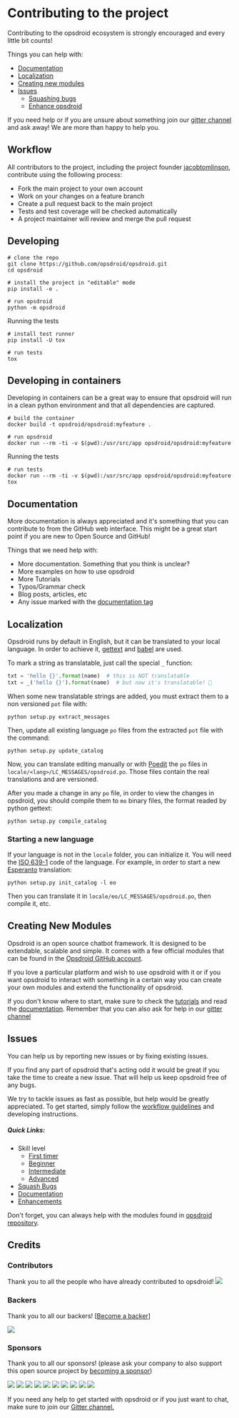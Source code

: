 # Contributing to the project

Contributing to the opsdroid ecosystem is strongly encouraged and every little bit counts!

Things you can help with:
 - [Documentation](#documentation)
 - [Localization](#localization)
 - [Creating new modules](#new-modules)
 - [Issues](#issues)
     - [Squashing bugs](#quick-links)
     - [Enhance opsdroid](#quick-links)
 
If you need help or if you are unsure about something join our [gitter channel](https://gitter.im/opsdroid/)  and ask away! We are more than happy to help you.


## Workflow

All contributors to the project, including the project founder [jacobtomlinson](https://github.com/jacobtomlinson), contribute using the following process:

 * Fork the main project to your own account
 * Work on your changes on a feature branch
 * Create a pull request back to the main project
 * Tests and test coverage will be checked automatically
 * A project maintainer will review and merge the pull request

## Developing

```shell
# clone the repo
git clone https://github.com/opsdroid/opsdroid.git
cd opsdroid

# install the project in "editable" mode
pip install -e .

# run opsdroid
python -m opsdroid
```

Running the tests

```shell
# install test runner
pip install -U tox

# run tests
tox
```


## Developing in containers

Developing in containers can be a great way to ensure that opsdroid will run in a clean python environment and that all dependencies are captured.

```shell
# build the container
docker build -t opsdroid/opsdroid:myfeature .

# run opsdroid
docker run --rm -ti -v $(pwd):/usr/src/app opsdroid/opsdroid:myfeature
```

Running the tests

```shell
# run tests
docker run --rm -ti -v $(pwd):/usr/src/app opsdroid/opsdroid:myfeature tox
```

## Documentation
More documentation is always appreciated and it's something that you can contribute to from the GitHub web interface.  This might be a great start point if you are new to Open Source and GitHub!

Things that we need help with:
 
 - More documentation. Something that you think is unclear?
 - More examples on how to use opsdroid
 - More Tutorials
 - Typos/Grammar check
 - Blog posts, articles, etc
 - Any issue marked with the [documentation tag](https://github.com/opsdroid/opsdroid/issues?q=is:issue+is:open+label:documentation)

## Localization
Opsdroid runs by default in English, but it can be translated to your local language. In order to achieve it, [gettext](https://docs.python.org/3/library/gettext.html) and [babel](http://babel.pocoo.org/en/latest/index.html) are used.

To mark a string as translatable, just call the special `_` function:
```python
txt = 'hello {}'.format(name)  # this is NOT translatable
txt = _('hello {}').format(name)  # but now it's translatable! 🎉
```

When some new translatable strings are added, you must extract them to a non versioned `pot` file with:
```shell
python setup.py extract_messages
```

Then, update all existing language `po` files from the extracted `pot` file with the command:
```shell
python setup.py update_catalog
```

Now, you can translate editing manually or with [Poedit](https://poedit.net/) the `po` files in `locale/<lang>/LC_MESSAGES/opsdroid.po`. Those files contain the real translations and are versioned.

After you made a change in any `po` file, in order to view the changes in opsdroid, you should compile them to `mo` binary files, the format readed by python gettext:
```shell
python setup.py compile_catalog
```

### Starting a new language
If your language is not in the `locale` folder, you can initialize it. You will need the [ISO 639-1](https://en.wikipedia.org/wiki/List_of_ISO_639-1_codes) code of the language. For example, in order to start a new [Esperanto](https://en.wikipedia.org/wiki/Esperanto) translation:
```shell
python setup.py init_catalog -l eo
```
Then you can translate it in `locale/eo/LC_MESSAGES/opsdroid.po`, then compile it, etc.

## Creating New Modules
Opsdroid is an open source chatbot framework. It is designed to be extendable, scalable and simple. It comes with a few official modules that can be found in the [Opsdroid  GitHub account](https://github.com/opsdroid).
 
 If you love a particular platform and wish to use opsdroid with it or if you want opsdroid to interact with something in a certain way you can create your own modules and extend the functionality of opsdroid.
 
 If you don't know where to start, make sure to check the [tutorials](tutorials) and read the [documentation](http://opsdroid.readthedocs.io/en/latest/?badge=latest).  Remember that you can also ask for help in our [gitter channel](https://gitter.im/opsdroid/)


## Issues
You can help us by reporting new issues or by fixing existing issues. 

If you find any part of opsdroid that's acting odd it would be great if you take the time to create a new issue. That will help us keep opsdroid free of any bugs.

We try to tackle issues as fast as possible, but help would be greatly appreciated. To get started, simply follow the [workflow guidelines](#workflow) and developing instructions.

##### Quick Links:
 - Skill level
    - [First timer](https://github.com/opsdroid/opsdroid/issues?q=is:issue+is:open+label:%22good+first+issue%22)
    - [Beginner](https://github.com/opsdroid/opsdroid/issues?q=is:issue+is:open+label:beginner)
    - [Intermediate](https://github.com/opsdroid/opsdroid/issues?q=is:issue+is:open+label:intermediate)
    - [Advanced](https://github.com/opsdroid/opsdroid/issues?q=is:issue+is:open+label:advanced)
 - [Squash Bugs](https://github.com/opsdroid/opsdroid/issues?q=is:issue+is:open+label:bug)
 - [Documentation](https://github.com/opsdroid/opsdroid/issues?q=is:issue+is:open+label:documentation)
 - [Enhancements](https://github.com/opsdroid/opsdroid/issues?q=is:issue+is:open+label:enhancement)
 
 Don't forget, you can always help with the modules found in [opsdroid repository](https://github.com/opsdroid).
 
 
## Credits

### Contributors

Thank you to all the people who have already contributed to opsdroid!
<a href="graphs/contributors"><img src="https://opencollective.com/opsdroid/contributors.svg?width=890" /></a>


### Backers

Thank you to all our backers! [[Become a backer](https://opencollective.com/opsdroid#backer)]

<a href="https://opencollective.com/opsdroid#backers" target="_blank"><img src="https://opencollective.com/opsdroid/backers.svg?width=890"></a>


### Sponsors

Thank you to all our sponsors! (please ask your company to also support this open source project by [becoming a sponsor](https://opencollective.com/opsdroid#sponsor))

<a href="https://opencollective.com/opsdroid/sponsor/0/website" target="_blank"><img src="https://opencollective.com/opsdroid/sponsor/0/avatar.svg"></a>
<a href="https://opencollective.com/opsdroid/sponsor/1/website" target="_blank"><img src="https://opencollective.com/opsdroid/sponsor/1/avatar.svg"></a>
<a href="https://opencollective.com/opsdroid/sponsor/2/website" target="_blank"><img src="https://opencollective.com/opsdroid/sponsor/2/avatar.svg"></a>
<a href="https://opencollective.com/opsdroid/sponsor/3/website" target="_blank"><img src="https://opencollective.com/opsdroid/sponsor/3/avatar.svg"></a>
<a href="https://opencollective.com/opsdroid/sponsor/4/website" target="_blank"><img src="https://opencollective.com/opsdroid/sponsor/4/avatar.svg"></a>
<a href="https://opencollective.com/opsdroid/sponsor/5/website" target="_blank"><img src="https://opencollective.com/opsdroid/sponsor/5/avatar.svg"></a>
<a href="https://opencollective.com/opsdroid/sponsor/6/website" target="_blank"><img src="https://opencollective.com/opsdroid/sponsor/6/avatar.svg"></a>
<a href="https://opencollective.com/opsdroid/sponsor/7/website" target="_blank"><img src="https://opencollective.com/opsdroid/sponsor/7/avatar.svg"></a>
<a href="https://opencollective.com/opsdroid/sponsor/8/website" target="_blank"><img src="https://opencollective.com/opsdroid/sponsor/8/avatar.svg"></a>
<a href="https://opencollective.com/opsdroid/sponsor/9/website" target="_blank"><img src="https://opencollective.com/opsdroid/sponsor/9/avatar.svg"></a>

<!-- This `CONTRIBUTING.md` is based on @nayafia's template https://github.com/nayafia/contributing-template -->
If you need any help to get started with opsdroid or if you just want to chat, make sure to join our [Gitter channel.](https://gitter.im/opsdroid/)
